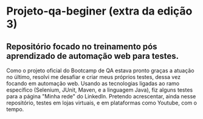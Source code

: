 # Projeto-qa-beginer (extra da edição 3)
## Repositório focado no treinamento pós aprendizado de automação web para testes.

Como o projeto oficial do Bootcamp de QA estava pronto graças a atuação no último, resolvi me desafiar e criar meus próprios testes, dessa vez focando em automação web.
Usando as tecnologias ligadas ao ramo específico (Selenium, JUnit, Maven, e a linguagem Java), fiz alguns testes para a página "Minha rede" do LinkedIn.
Pretendo acrescentar, ainda nesse repositório, testes em lojas virtuais, e em plataformas como Youtube, com o tempo.
